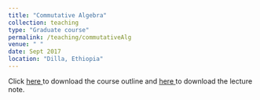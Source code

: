 ```yaml
---
title: "Commutative Algebra"
collection: teaching
type: "Graduate course"
permalink: /teaching/commutativeAlg
venue: " "
date: Sept 2017
location: "Dilla, Ethiopia"
---
```



Click <a href="https://dkboku.github.io/files/Commutativealgebra.pdf"> here </a> to download the course outline and <a href="https://dkboku.github.io/files/chapter1.pdf"> here </a>  to download the lecture note. 
